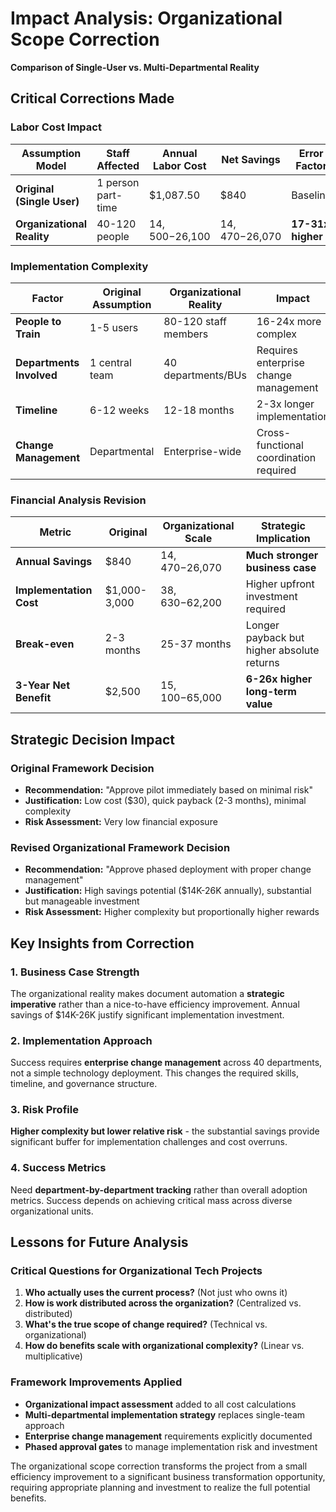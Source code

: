 # Impact Analysis: Organizational Scope Correction
**Comparison of Single-User vs. Multi-Departmental Reality**

## Critical Corrections Made

### Labor Cost Impact
| Assumption Model | Staff Affected | Annual Labor Cost | Net Savings | Error Factor |
|------------------|----------------|-------------------|-------------|--------------|
| **Original (Single User)** | 1 person part-time | $1,087.50 | $840 | Baseline |
| **Organizational Reality** | 40-120 people | $14,500-$26,100 | $14,470-$26,070 | **17-31x higher** |

### Implementation Complexity
| Factor | Original Assumption | Organizational Reality | Impact |
|--------|-------------------|------------------------|---------|
| **People to Train** | 1-5 users | 80-120 staff members | 16-24x more complex |
| **Departments Involved** | 1 central team | 40 departments/BUs | Requires enterprise change management |
| **Timeline** | 6-12 weeks | 12-18 months | 2-3x longer implementation |
| **Change Management** | Departmental | Enterprise-wide | Cross-functional coordination required |

### Financial Analysis Revision
| Metric | Original | Organizational Scale | Strategic Implication |
|--------|----------|---------------------|---------------------|
| **Annual Savings** | $840 | $14,470-$26,070 | **Much stronger business case** |
| **Implementation Cost** | $1,000-3,000 | $38,630-$62,200 | Higher upfront investment required |
| **Break-even** | 2-3 months | 25-37 months | Longer payback but higher absolute returns |
| **3-Year Net Benefit** | $2,500 | $15,100-$65,000 | **6-26x higher long-term value** |

## Strategic Decision Impact

### Original Framework Decision
- **Recommendation:** "Approve pilot immediately based on minimal risk"
- **Justification:** Low cost ($30), quick payback (2-3 months), minimal complexity
- **Risk Assessment:** Very low financial exposure

### Revised Organizational Framework Decision  
- **Recommendation:** "Approve phased deployment with proper change management"
- **Justification:** High savings potential ($14K-26K annually), substantial but manageable investment
- **Risk Assessment:** Higher complexity but proportionally higher rewards

## Key Insights from Correction

### 1. Business Case Strength
The organizational reality makes document automation a **strategic imperative** rather than a nice-to-have efficiency improvement. Annual savings of $14K-26K justify significant implementation investment.

### 2. Implementation Approach
Success requires **enterprise change management** across 40 departments, not a simple technology deployment. This changes the required skills, timeline, and governance structure.

### 3. Risk Profile
**Higher complexity but lower relative risk** - the substantial savings provide significant buffer for implementation challenges and cost overruns.

### 4. Success Metrics
Need **department-by-department tracking** rather than overall adoption metrics. Success depends on achieving critical mass across diverse organizational units.

## Lessons for Future Analysis

### Critical Questions for Organizational Tech Projects
1. **Who actually uses the current process?** (Not just who owns it)
2. **How is work distributed across the organization?** (Centralized vs. distributed)
3. **What's the true scope of change required?** (Technical vs. organizational)
4. **How do benefits scale with organizational complexity?** (Linear vs. multiplicative)

### Framework Improvements Applied
- **Organizational impact assessment** added to all cost calculations
- **Multi-departmental implementation strategy** replaces single-team approach  
- **Enterprise change management** requirements explicitly documented
- **Phased approval gates** to manage implementation risk and investment

The organizational scope correction transforms the project from a small efficiency improvement to a significant business transformation opportunity, requiring appropriate planning and investment to realize the full potential benefits.